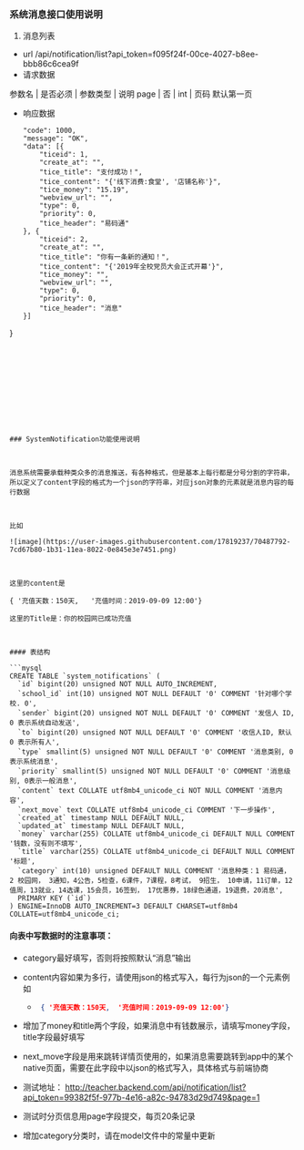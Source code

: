 ### 系统消息接口使用说明

1. 消息列表

- url   /api/notification/list?api_token=f095f24f-00ce-4027-b8ee-bbb86c6cea9f
- 请求数据

参数名 | 是否必须 | 参数类型 | 说明
page | 否 | int | 页码 默认第一页

- 响应数据

    ```{
	"code": 1000,
	"message": "OK",
	"data": [{
		"ticeid": 1,
		"create_at": "",
		"tice_title": "支付成功！",
		"tice_content": "{'线下消费:食堂', '店铺名称'}",
		"tice_money": "15.19",
		"webview_url": "",
		"type": 0,
		"priority": 0,
		"tice_header": "易码通"
	}, {
		"ticeid": 2,
		"create_at": "",
		"tice_title": "你有一条新的通知！",
		"tice_content": "{'2019年全校党员大会正式开幕'}",
		"tice_money": "",
		"webview_url": "",
		"type": 0,
		"priority": 0,
		"tice_header": "消息"
	}]
}
```











### SystemNotification功能使用说明



消息系统需要承载种类众多的消息推送，有各种格式，但是基本上每行都是分号分割的字符串，所以定义了content字段的格式为一个json的字符串，对应json对象的元素就是消息内容的每行数据



比如

![image](https://user-images.githubusercontent.com/17819237/70487792-7cd67b80-1b31-11ea-8022-0e845e3e7451.png)



这里的content是

{ '充值天数：150天, 	'充值时间：2019-09-09 12:00'}

这里的Title是：你的校园网已成功充值



#### 表结构

```mysql
CREATE TABLE `system_notifications` (
  `id` bigint(20) unsigned NOT NULL AUTO_INCREMENT,
  `school_id` int(10) unsigned NOT NULL DEFAULT '0' COMMENT '针对哪个学校. 0',
  `sender` bigint(20) unsigned NOT NULL DEFAULT '0' COMMENT '发信人 ID, 0 表示系统自动发送',
  `to` bigint(20) unsigned NOT NULL DEFAULT '0' COMMENT '收信人ID, 默认 0 表示所有人',
  `type` smallint(5) unsigned NOT NULL DEFAULT '0' COMMENT '消息类别, 0表示系统消息',
  `priority` smallint(5) unsigned NOT NULL DEFAULT '0' COMMENT '消息级别, 0表示一般消息',
  `content` text COLLATE utf8mb4_unicode_ci NOT NULL COMMENT '消息内容',
  `next_move` text COLLATE utf8mb4_unicode_ci COMMENT '下一步操作',
  `created_at` timestamp NULL DEFAULT NULL,
  `updated_at` timestamp NULL DEFAULT NULL,
  `money` varchar(255) COLLATE utf8mb4_unicode_ci DEFAULT NULL COMMENT '钱数，没有则不填写',
  `title` varchar(255) COLLATE utf8mb4_unicode_ci DEFAULT NULL COMMENT '标题',
  `category` int(10) unsigned DEFAULT NULL COMMENT '消息种类：1 易码通， 2 校园网， 3通知，4公告，5检查，6课件，7课程，8考试， 9招生， 10申请，11订单，12值周，13就业，14选课，15会员，16签到， 17优惠券，18绿色通道，19退费，20消息',
  PRIMARY KEY (`id`)
) ENGINE=InnoDB AUTO_INCREMENT=3 DEFAULT CHARSET=utf8mb4 COLLATE=utf8mb4_unicode_ci;
```



#### 向表中写数据时的注意事项：

- category最好填写，否则将按照默认“消息”输出

- content内容如果为多行，请使用json的格式写入，每行为json的一个元素例如

  - ```json
     { '充值天数：150天, 	'充值时间：2019-09-09 12:00'}
    ```

- 增加了money和title两个字段，如果消息中有钱数展示，请填写money字段，title字段最好填写

- next_move字段是用来跳转详情页使用的，如果消息需要跳转到app中的某个native页面，需要在此字段中以json的格式写入，具体格式与前端协商

- 测试地址： http://teacher.backend.com/api/notification/list?api_token=99382f5f-977b-4e16-a82c-94783d29d749&page=1

- 测试时分页信息用page字段提交，每页20条记录

- 增加category分类时，请在model文件中的常量中更新
